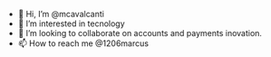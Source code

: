 - 👋 Hi, I’m @mcavalcanti
- 👀 I’m interested in  tecnology
- 💞️ I’m looking to collaborate on accounts and payments inovation.
- 📫 How to reach me @1206marcus

<!---
mcavalcanti/mcavalcanti is a ✨ special ✨ repository because its `README.md` (this file) appears on your GitHub profile.
You can click the Preview link to take a look at your changes.
--->
